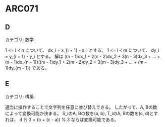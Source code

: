 # ARC071

## D
カテゴリ: 数学

1 <= i < n について、 dx_i = x_{i + 1} - x_i とする。
1 <= i < m について、 dy_i = y_{i + 1} - y_i とする。
解は ((n - 1)dx_1 + 2(n - 2)dx_2 + 3(n - 3)dx_3 + ... + (n - 1)dx_{n - 1})((m - 1)dy_1 + 2(m - 2)dy_2 + 3(m - 3)dy_3 + ... + (m - 1)dy_{m - 1}) である。

## E
カテゴリ: 構築

適当に操作することで文字列を任意に並び替えできる。
したがって、A, Bの数によって変換可能か決まる。
S_iのA, Bの数を(a, b), T_iのA, Bの数を(c, d)とすれば、
d % 3 = (b + (c - a)) % 3 ならば変換可能である。
